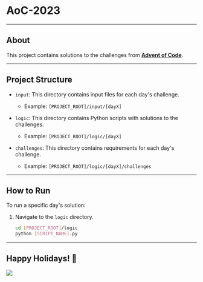 # AoC-2023

----
## About
This project contains solutions to the challenges from **[Advent of Code]( https://adventofcode.com/)**.

-----
## Project Structure

- `input`: This directory contains input files for each day's challenge.
   - Example: `[PROJECT_ROOT]/input/[dayX]`


- `logic`: This directory contains Python scripts with solutions to the challenges.
   - Example: `[PROJECT_ROOT]/logic/[dayX]`


- `challenges`: This directory contains requirements for each day's challenge.
  - Example: `[PROJECT_ROOT]/logic/[dayX]/challenges`
  
------
## How to Run

To run a specific day's solution:

1. Navigate to the `logic` directory.
   ```bash
   cd [PROJECT_ROOT]/logic
   python [SCRIPT_NAME].py

-----
## Happy Holidays! 🎄

<img src="https://blogs.sap.com/wp-content/uploads/2020/11/EkaoQQTXEAMA4BN.jpg">


